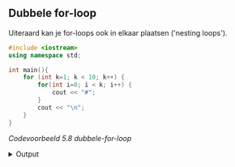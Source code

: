## Dubbele for-loop

Uiteraard kan je for-loops ook in elkaar plaatsen ('nesting loops'). 

```cpp {.line-numbers}
#include <iostream>
using namespace std;

int main(){
    for (int k=1; k < 10; k++) {
        for(int i=0; i < k; i++) {
            cout << "#";
        }
        cout << "\n";
    }
}
```
*Codevoorbeeld 5.8 dubbele-for-loop*

<details>
  <summary>Output</summary>

  ```cpp {.line-numbers}
#
##
###
####
#####
######
#######
########
#########
  ```
</details>
